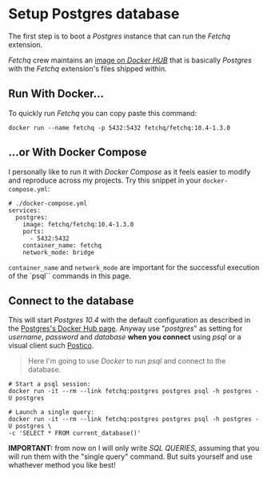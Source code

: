 # Setup Postgres database

The first step is to boot a _Postgres_ instance that can run the _Fetchq_ extension.

_Fetchq_ crew maintains an [image on _Docker HUB_](https://hub.docker.com/r/fetchq/fetchq/) that is
basically _Postgres_ with the _Fetchq_ extension's files shipped within.

## Run With Docker...

To quickly run _Fetchq_ you can copy paste this command:

```
docker run --name fetchq -p 5432:5432 fetchq/fetchq:10.4-1.3.0
```

## ...or With Docker Compose

I personally like to run it with _Docker Compose_ as it feels easier to modify and 
reproduce across my projects. Try this snippet in your `docker-compose.yml`:

```
# ./docker-compose.yml
services:
  postgres:
    image: fetchq/fetchq:10.4-1.3.0
    ports:
      - 5432:5432
    container_name: fetchq
    network_mode: bridge
```

`container_name` and `network_mode` are important for the successful execution of the `psql``
commands in this page.

## Connect to the database

This will start _Postgres 10.4_ with the default configuration as described in the
[Postgres's Docker Hub page](https://hub.docker.com/_/postgres/).
Anyway use "_postgres_" as setting for _username_, _password_ and _database_ **when you connect**
using _psql_ or a visual client such [Postico](https://eggerapps.at/postico/).

> Here I'm going to use _Docker_ to run _psql_ and connect to the database.

```
# Start a psql session:
docker run -it --rm --link fetchq:postgres postgres psql -h postgres -U postgres

# Launch a single query:
docker run -it --rm --link fetchq:postgres postgres psql -h postgres -U postgres \
-c 'SELECT * FROM current_database()'
```

**IMPORTANT:** from now on I will only write _SQL QUERIES_, assuming that you will run them
with the "single query" command. But suits yourself and use whathever method you like best!
